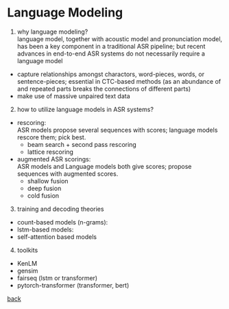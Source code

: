 # Language Modeling

1. why language modeling?  
language model, together with acoustic model and pronunciation model, has been a key component in a traditional ASR pipeline; but recent advances in end-to-end ASR systems do not necessarily require a language model
  - capture relationships amongst charactors, word-pieces, words, or sentence-pieces; essential in CTC-based methods (as an abundance of <blank> and repeated parts breaks the connections of different parts)
  - make use of massive unpaired text data

2. how to utilize language models in ASR systems?
  - rescoring:  
  ASR models propose several sequences with scores; language models rescore them; pick best.
    - beam search + second pass rescoring
    - lattice rescoring
  - augmented ASR scorings:  
  ASR models and Language models both give scores; propose sequences with augmented scores.
    - shallow fusion
    - deep fusion
    - cold fusion
    
3. training and decoding theories
  - count-based models (n-grams):
  - lstm-based models:
  - self-attention based models

4. toolkits
  - KenLM
  - gensim
  - fairseq (lstm or transformer)
  - pytorch-transformer (transformer, bert)

[back](index.md)
